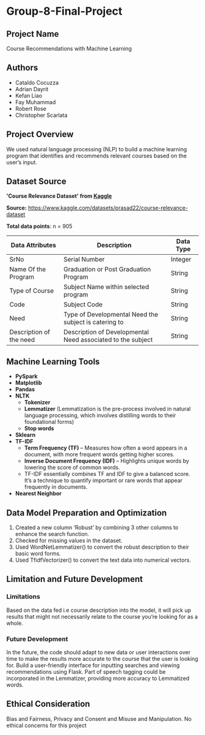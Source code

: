 # Group-8-Final-Project

## Project Name
Course Recommendations with Machine Learning

## Authors
- Cataldo Cocuzza
- Adrian Dayrit
- Kefan Liao
- Fay Muhammad
- Robert Rose
- Christopher Scarlata

## Project Overview
We used natural language processing (NLP) to build a machine learning program that identifies and recommends relevant courses based on the user’s input.

## Dataset Source

**'Course Relevance Dataset' from [Kaggle](https://www.kaggle.com/datasets/prasad22/course-relevance-dataset)**

**Source:** https://www.kaggle.com/datasets/prasad22/course-relevance-dataset

**Total data points**: n = 905

| Data Attributes         | Description                                                | Data Type |
|-------------------------|------------------------------------------------------------|-----------|
| SrNo                    | Serial Number                                              | Integer   |
| Name Of the Program     | Graduation or Post Graduation Program                      | String    |
| Type of Course          | Subject Name within selected program                       | String    |
| Code                    | Subject Code                                               | String    |
| Need                    | Type of Developmental Need the subject is catering to      | String    |
| Description of the need | Description of Developmental Need associated to the subject | String    |


## Machine Learning Tools 
- **PySpark**
- **Matplotlib**
- **Pandas**
- **NLTK**
  - **Tokenizer**
  - **Lemmatizer** (Lemmatization is the pre-process involved in natural language processing, which involves distilling words to their foundational forms)
  - **Stop words**
- **Sklearn**
- **TF-IDF**
  - **Term Frequency (TF)** – Measures how often a word appears in a document, with more frequent words getting higher scores.
  - **Inverse Document Frequency (IDF)** – Highlights unique words by lowering the score of common words.
  - TF-IDF essentially combines TF and IDF to give a balanced score. It’s a technique to quantify important or rare words that appear frequently in documents.
- **Nearest Neighbor**

## Data Model Preparation and Optimization
1. Created a new column ‘Robust’ by combining 3 other columns to enhance the search function.
2. Checked for missing values in the dataset.
3. Used WordNetLemmatizer() to convert the robust description to their basic word forms.
4. Used TfidfVectorizer() to convert the text data into numerical vectors.

## Limitation and Future Development
### Limitations
Based on the data fed i.e course description into the model, it will pick up results that might not necessarily relate to the course you’re looking for as a whole. 
### Future Development
In the future, the code should adapt to new data or user interactions over time to make the results more accurate to the course that the user is looking for. Build a user-friendly interface for inputting searches and viewing recommendations using Flask. Part of speech tagging could be incorporated in the Lemmatizer, providing more accuracy to Lemmatized words.

## Ethical Consideration
Bias and Fairness, Privacy and Consent and Misuse and Manipulation. No ethical concerns for this project
